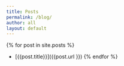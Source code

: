 ```yaml
---
title: Posts
permalink: /blog/
author: all
layout: default
---
```


{% for post in site.posts %}
*  [{{post.title}}]({{post.url }})
{% endfor %}
